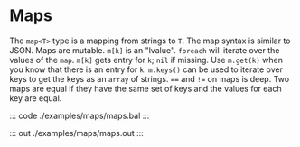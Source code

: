 # Maps

The `map<T>` type is a mapping from strings to `T`. The map syntax is similar to JSON. Maps are mutable.
`m[k]` is an "lvalue". `foreach` will iterate over the values of the `map`. `m[k]` gets entry for `k`; `nil` if
missing. Use `m.get(k)` when you know that there is an entry for `k`. `m.keys()` can be used
to iterate over keys to get the keys as an `array` of strings. `==` and `!=` on maps is deep. Two maps
are equal if they have the same set of keys and the values for each key are equal.

::: code ./examples/maps/maps.bal :::

::: out ./examples/maps/maps.out :::